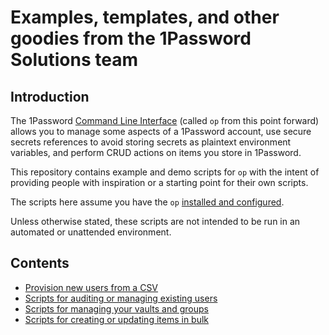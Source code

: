 # Examples, templates, and other goodies from the 1Password Solutions team

## Introduction
The 1Password [Command Line Interface](https://developer.1password.com/docs/cli/) (called `op` from this point forward) allows you to manage some aspects of a 1Password account, use secure secrets references to avoid storing secrets as plaintext environment variables, and perform CRUD actions on items you store in 1Password. 

This repository contains example and demo scripts for `op` with the intent of providing people with inspiration or a starting point for their own scripts. 

The scripts here assume you have the `op` [installed and configured](https://developer.1password.com/docs/cli/get-started). 

Unless otherwise stated, these scripts are not intended to be run in an automated or unattended environment.

## Contents
* [Provision new users from a CSV](./op-cli-example-scripts/scripted-provisioning/)
* [Scripts for auditing or managing existing users](./op-cli-example-scripts/user-management/)
* [Scripts for managing your vaults and groups](./op-cli-example-scripts/account-management/)
* [Scripts for creating or updating items in bulk](./op-cli-example-scripts/item-management)
